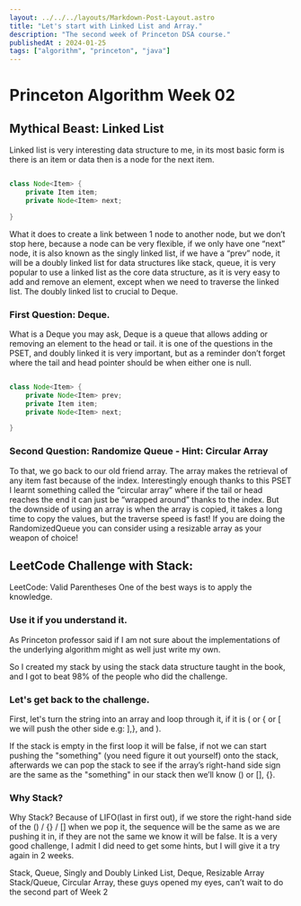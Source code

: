 ```yaml
---
layout: ../../../layouts/Markdown-Post-Layout.astro
title: "Let's start with Linked List and Array."
description: "The second week of Princeton DSA course."
publishedAt : 2024-01-25
tags: ["algorithm", "princeton", "java"]
---
```


# Princeton Algorithm Week 02

## Mythical Beast: Linked List

Linked list is very interesting data structure to me, in its most basic form is there is an item or data then is a node for the next item.
```java

class Node<Item> {
	private Item item;
	private Node<Item> next;

}

```
What it does to create a link between 1 node to another node, but we don’t stop here, because a node can be very flexible, if we only have one “next” node, it is also known as the singly linked list, if we have a “prev” node, it will be a doubly linked list for data structures like stack, queue, it is very popular to use a linked list as the core data structure, as it is very easy to add and remove an element, except when we need to traverse the linked list. The doubly linked list to crucial to Deque.

### First Question: Deque.
What is a Deque you may ask, Deque is a queue that allows adding or removing an element to the head or tail. it is one of the questions in the PSET, and doubly linked it is very important, but as a reminder don’t forget where the tail and head pointer should be when either one is null.

```java

class Node<Item> {
	private Node<Item> prev;
	private Item item;
	private Node<Item> next;

}

```

### Second Question: Randomize Queue - Hint: Circular Array
To that, we go back to our old friend array. The array makes the retrieval of any item fast because of the index. Interestingly enough thanks to this PSET I learnt something called the “circular array” where if the tail or head reaches the end it can just be “wrapped around” thanks to the index. But the downside of using an array is when the array is copied, it takes a long time to copy the values, but the traverse speed is fast! If you are doing the RandomizedQueue you can consider using a resizable array as your weapon of choice!



## LeetCode Challenge with Stack:
LeetCode: Valid Parentheses
One of the best ways is to apply the knowledge.

### Use it if you understand it.
As Princeton professor said if I am not sure about the implementations of the underlying algorithm might as well just write my own.

So I created my stack by using the stack data structure taught in the book, and I got to beat 98% of the people who did the challenge.

### Let's get back to the challenge.
First, let's turn the string into an array and loop through it, if it is ( or { or [ we will push the other side e.g: ],}, and ).

If the stack is empty in the first loop it will be false, if not we can start pushing the "something" (you need figure it out yourself) onto the stack, afterwards we can pop the stack to see if the array’s right-hand side sign are the same as the "something" in our stack then we’ll know () or [], {}. 

### Why Stack?
Why Stack? Because of LIFO(last in first out), if we store the right-hand side of the () / {} / [] when we pop it, the sequence will be the same as we are pushing it in, if they are not the same we know it will be false. It is a very good challenge, I admit I did need to get some hints, but I will give it a try again in 2 weeks.

Stack, Queue, Singly and Doubly Linked List, Deque, Resizable Array Stack/Queue, Circular Array, these guys opened my eyes, can’t wait to do the second part of Week 2 
